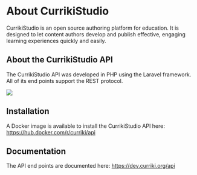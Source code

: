 # About CurrikiStudio
CurrikiStudio is an open source authoring platform for education. It is designed to let content authors develop and publish effective, engaging learning experiences quickly and easily.

## About the CurrikiStudio API
The CurrikiStudio API was developed in PHP using the Laravel framework.  All of its end points support the REST protocol.

<img src="https://www.curriki.org/wp-content/uploads/2020/11/currikistudio-api.png">

## Installation

A Docker image is available to install the CurrikiStudio API here:
https://hub.docker.com/r/curriki/api

## Documentation

The API end points are documented here:
https://dev.curriki.org/api 
